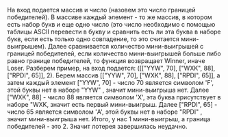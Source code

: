 На вход подается массив и число (назовем это число границей победителей). В массиве каждый элемент - то же массив, в котором есть набор букв и еще одно число (это число необходимо с помощью таблицы ASCII перевести в букву и сравнить есть ли эта буква в наборе букв, если есть только одно совпадение, то это считается мини-выигрышем). Далее сравнивается количество мини-выигрышей с границей победителей, если количество мини-выигрышей больше либо равно границе победителей, то функция возвращает Winner, иначе Loser. Разберем пример, на вход подается: ([["YYW", 70], ["WXK", 88], ["RPDI", 65]], 2). Берем массив [["YYW", 70], ["WXK", 88], ["RPDI", 65]], а затем каждый элемент ["YYW", 70] - число 70 является символом 'F', этой буквы нет в наборе "YYW" , значит мини-выигрыша нет. Далее ["WXK", 88] - число 88 является символом 'X', эта буква присутствует в наборе "WXK, значит есть первый мини-выигрыш. Далее ["RPDI", 65] - число 65 является символом 'A', этой буквы нет в наборе "RPDI" , значит мини-выигрыша нет. Итого, у нас 1 мини-выигрыш, а граница победителей - это 2. Значит лотерея завершилась неудачно.
